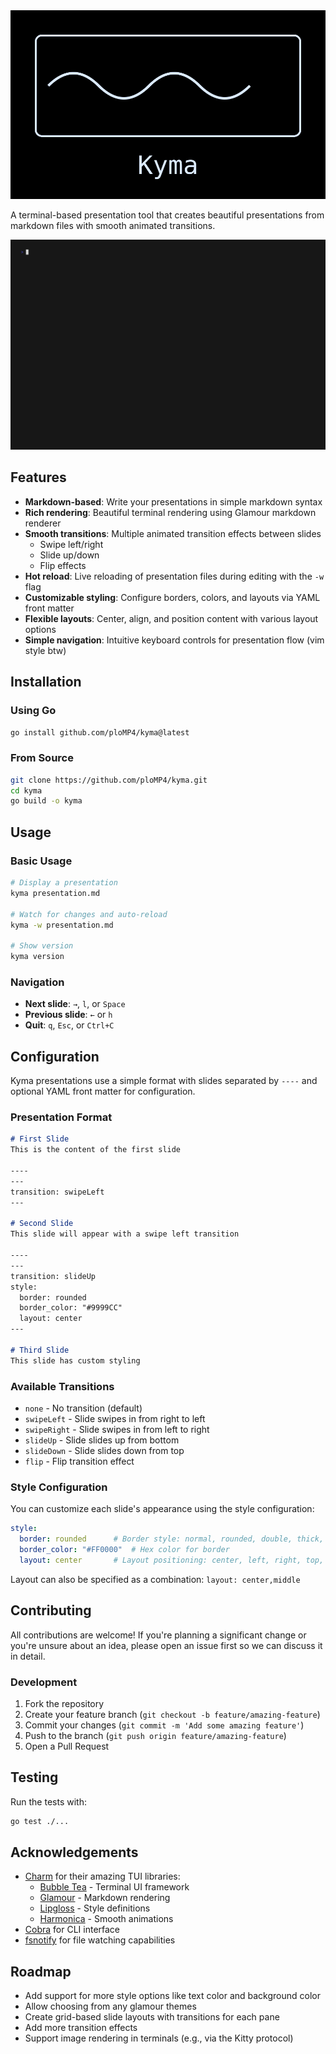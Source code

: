 <div align="center">
  <img src="kyma_logo.svg" alt="SVG Image">
</div>

A terminal-based presentation tool that creates beautiful presentations from markdown files with smooth animated transitions.

![slideshow](slideshow.gif)

## Features

- **Markdown-based**: Write your presentations in simple markdown syntax
- **Rich rendering**: Beautiful terminal rendering using Glamour markdown renderer
- **Smooth transitions**: Multiple animated transition effects between slides
  - Swipe left/right
  - Slide up/down
  - Flip effects
- **Hot reload**: Live reloading of presentation files during editing with the `-w` flag
- **Customizable styling**: Configure borders, colors, and layouts via YAML front matter
- **Flexible layouts**: Center, align, and position content with various layout options
- **Simple navigation**: Intuitive keyboard controls for presentation flow (vim style btw)

## Installation

### Using Go

```bash
go install github.com/ploMP4/kyma@latest
```

### From Source

```bash
git clone https://github.com/ploMP4/kyma.git
cd kyma
go build -o kyma
```

## Usage

### Basic Usage

```bash
# Display a presentation
kyma presentation.md

# Watch for changes and auto-reload
kyma -w presentation.md

# Show version
kyma version
```

### Navigation

- **Next slide**: `→`, `l`, or `Space`
- **Previous slide**: `←` or `h`
- **Quit**: `q`, `Esc`, or `Ctrl+C`

## Configuration

Kyma presentations use a simple format with slides separated by `----` and optional YAML front matter for configuration.

### Presentation Format

```markdown
# First Slide
This is the content of the first slide

----
---
transition: swipeLeft
---

# Second Slide
This slide will appear with a swipe left transition

----
---
transition: slideUp
style:
  border: rounded
  border_color: "#9999CC"
  layout: center
---

# Third Slide
This slide has custom styling
```

### Available Transitions

- `none` - No transition (default)
- `swipeLeft` - Slide swipes in from right to left
- `swipeRight` - Slide swipes in from left to right
- `slideUp` - Slide slides up from bottom
- `slideDown` - Slide slides down from top
- `flip` - Flip transition effect

### Style Configuration

You can customize each slide's appearance using the style configuration:

```yaml
style:
  border: rounded      # Border style: normal, rounded, double, thick, hidden, block
  border_color: "#FF0000"  # Hex color for border
  layout: center       # Layout positioning: center, left, right, top, bottom
```

Layout can also be specified as a combination: `layout: center,middle`

## Contributing

All contributions are welcome! If you're planning a significant change or you're unsure about an idea, please open an issue first so we can discuss it in detail.

### Development

1. Fork the repository
2. Create your feature branch (`git checkout -b feature/amazing-feature`)
3. Commit your changes (`git commit -m 'Add some amazing feature'`)
4. Push to the branch (`git push origin feature/amazing-feature`)
5. Open a Pull Request

## Testing

Run the tests with:

```bash
go test ./...
```

## Acknowledgements

- [Charm](https://charm.sh/) for their amazing TUI libraries:
  - [Bubble Tea](https://github.com/charmbracelet/bubbletea) - Terminal UI framework
  - [Glamour](https://github.com/charmbracelet/glamour) - Markdown rendering
  - [Lipgloss](https://github.com/charmbracelet/lipgloss) - Style definitions
  - [Harmonica](https://github.com/charmbracelet/harmonica) - Smooth animations
- [Cobra](https://github.com/spf13/cobra) for CLI interface
- [fsnotify](https://github.com/fsnotify/fsnotify) for file watching capabilities

## Roadmap

- Add support for more style options like text color and background color
- Allow choosing from any glamour themes
- Create grid-based slide layouts with transitions for each pane  
- Add more transition effects
- Support image rendering in terminals (e.g., via the Kitty protocol)
